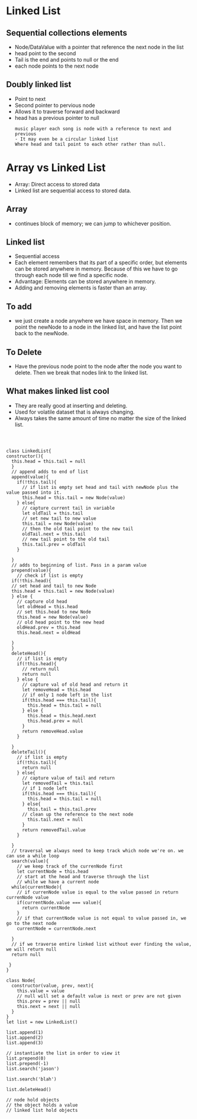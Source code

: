 # Linked List

## Sequential collections elements
- Node/DataValue with a pointer that reference the next node in the list
- head point to the second
- Tail is the end and points to null or the end
- each node points to the next node

## Doubly linked list
- Point to next
- Second pointer to pervious node
- Allows it to traverse forward and backward
- head has a previous pointer to null
    ```
    music player each song is node with a reference to next and previous
    - It may even be a circular linked list
    Where head and tail point to each other rather than null.
# Array vs Linked List
- Array: Direct access to stored data
- Linked list are sequential access to stored data.

## Array 
- continues block of memory; we can jump to whichever position.

## Linked list
- Sequential access
- Each element remembers that its part of a specific order, but elements can be stored anywhere in memory. Because of this we have to go through each node till we find a specific node.
- Advantage: Elements can be stored anywhere in memory.
- Adding and removing elements is faster than an array.
## To add
- we just create a node anywhere we have space in memory. Then we point the newNode to a node in the linked list, and have the list point back to the newNode.
## To Delete
- Have the previous node point to the node after the node you want to delete. Then we break that nodes link to the linked list.
## What makes linked list cool
- They are really good at inserting and deleting.
- Used for volatile dataset that is always changing. 
- Always takes the same amount of time no matter the size of the linked list.

```



class LinkedList{
constructor(){
  this.head = this.tail = null
  }
  // append adds to end of list
  append(value){
    if(!this.tail){
      // if list is empty set head and tail with newNode plus the value passed into it.
      this.head = this.tail = new Node(value)
    } else{
      // capture current tail in variable
      let oldTail = this.tail
      // set new tail to new value
      this.tail = new Node(value)
      // then the old tail point to the new tail
      oldTail.next = this.tail
      // new tail point to the old tail
      this.tail.prev = oldTail
    }

  }
  // adds to beginning of list. Pass in a param value
  prepend(value){
    // check if list is empty
  if(!this.head){
  // set head and tail to new Node
  this.head = this.tail = new Node(value)
  } else {
    // capture old head
    let oldHead = this.head
    // set this.head to new Node 
    this.head = new Node(value)
    // old head point to the new head
    oldHead.prev = this.head
    this.head.next = oldHead

  }
  }
  deleteHead(){
    // if list is empty
    if(!this.head){
      // return null
      return null
    } else {
      // capture val of old head and return it
      let removeHead = this.head
      // if only 1 node left in the list
      if(this.head === this.tail){
        this.head = this.tail = null
      } else {
        this.head = this.head.next
        this.head.prev = null
      }
      return removeHead.value
    }

  }
  deleteTail(){
    // if list is empty
    if(!this.tail){
      return null
    } else{
      // capture value of tail and return
      let removedTail = this.tail
      // if 1 node left
      if(this.head === this.tail){
        this.head = this.tail = null
      } else{
        this.tail = this.tail.prev
      // clean up the reference to the next node
        this.tail.next = null
      }
      return removedTail.value
    }

  }
  // traversal we always need to keep track which node we're on. we can use a while loop
  search(value){
    // we keep track of the currenNode first
    let currentNode = this.head
    // start at the head and traverse through the list
    // while we have a current node
  while(currentNode){
    // if currenNode value is equal to the value passed in return currenNode value
    if(currentNode.value === value){
      return currentNode
    }
    // if that currentNode value is not equal to value passed in, we go to the next node
    currentNode = currentNode.next

  }
  // if we traverse entire linked list without ever finding the value, we will return null
  return null

 }
}

class Node{
  constructor(value, prev, next){
    this.value = value
    // null will set a default value is next or prev are not given
    this.prev = prev || null
    this.next = next || null
  }
}
let list = new LinkedList()

list.append(1)
list.append(2)
list.append(3)

// instantiate the list in order to view it
list.prepend(0)
list.prepend(-1)
list.search('jason')

list.search('blah')

list.deleteHead()

// node hold objects
// the object holds a value
// linked list hold objects

```